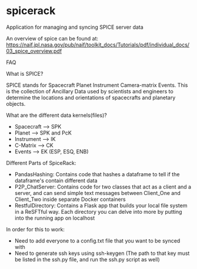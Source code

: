 # spicerack

Application for managing and syncing SPICE server data

An overview of spice can be found at: https://naif.jpl.nasa.gov/pub/naif/toolkit_docs/Tutorials/pdf/individual_docs/03_spice_overview.pdf

FAQ

What is SPICE?

SPICE stands for Spacecraft Planet Instrument Camera-matrix Events. This is the
collection of Ancillary Data used by scientists and engineers to determine the
locations and orientations of spacecrafts and planetary objects.

What are the different data kernels(files)?

- Spacecraft --> SPK
- Planet --> SPK and PcK
- Instrument --> IK
- C-Matrix --> CK
- Events --> EK (ESP, ESQ, ENB)

Different Parts of SpiceRack:
- PandasHashing: Contains code that hashes a dataframe to tell if the dataframe's contain different data
- P2P_ChatServer: Contains code for two classes that act as a client and a server, and can send simple text messages between    Client_One and Client_Two inside separate Docker containers
- RestfulDirectory: Contains a Flask app that builds your local file system in a ReSFTful way. Each directory you can delve into more by putting into the running app on localhost



In order for this to work:

- Need to add everyone to a config.txt file that you want to be synced with
- Need to generate ssh keys using ssh-keygen (The path to that key must be
                                              listed in the ssh.py file, and run
                                              the ssh.py script as well)
